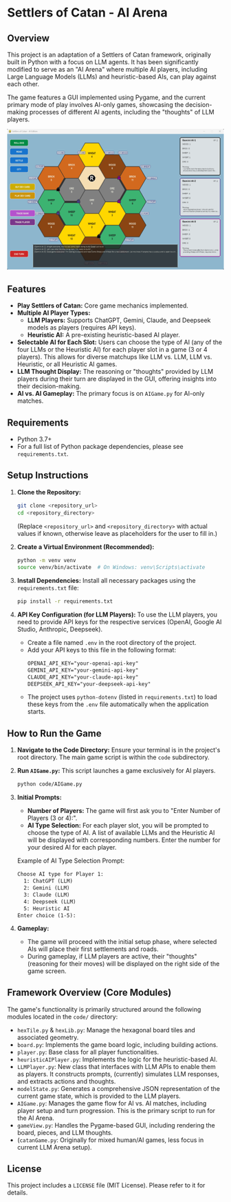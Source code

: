# Settlers of Catan - AI Arena

## Overview

This project is an adaptation of a Settlers of Catan framework, originally built in Python with a focus on LLM agents. It has been significantly modified to serve as an "AI Arena" where multiple AI players, including Large Language Models (LLMs) and heuristic-based AIs, can play against each other.

The game features a GUI implemented using Pygame, and the current primary mode of play involves AI-only games, showcasing the decision-making processes of different AI agents, including the "thoughts" of LLM players.

![Catan Board](/images/catan_gui.png)

## Features

*   **Play Settlers of Catan:** Core game mechanics implemented.
*   **Multiple AI Player Types:**
    *   **LLM Players:** Supports ChatGPT, Gemini, Claude, and Deepseek models as players (requires API keys).
    *   **Heuristic AI:** A pre-existing heuristic-based AI player.
*   **Selectable AI for Each Slot:** Users can choose the type of AI (any of the four LLMs or the Heuristic AI) for each player slot in a game (3 or 4 players). This allows for diverse matchups like LLM vs. LLM, LLM vs. Heuristic, or all Heuristic AI games.
*   **LLM Thought Display:** The reasoning or "thoughts" provided by LLM players during their turn are displayed in the GUI, offering insights into their decision-making.
*   **AI vs. AI Gameplay:** The primary focus is on `AIGame.py` for AI-only matches.

## Requirements

*   Python 3.7+
*   For a full list of Python package dependencies, please see `requirements.txt`.

## Setup Instructions

1.  **Clone the Repository:**
    ```bash
    git clone <repository_url>
    cd <repository_directory>
    ```
    (Replace `<repository_url>` and `<repository_directory>` with actual values if known, otherwise leave as placeholders for the user to fill in.)

2.  **Create a Virtual Environment (Recommended):**
    ```bash
    python -m venv venv
    source venv/bin/activate  # On Windows: venv\Scripts\activate
    ```

3.  **Install Dependencies:**
    Install all necessary packages using the `requirements.txt` file:
    ```bash
    pip install -r requirements.txt
    ```

4.  **API Key Configuration (for LLM Players):**
    To use the LLM players, you need to provide API keys for the respective services (OpenAI, Google AI Studio, Anthropic, Deepseek).
    *   Create a file named `.env` in the root directory of the project.
    *   Add your API keys to this file in the following format:
        ```env
        OPENAI_API_KEY="your-openai-api-key"
        GEMINI_API_KEY="your-gemini-api-key"
        CLAUDE_API_KEY="your-claude-api-key"
        DEEPSEEK_API_KEY="your-deepseek-api-key"
        ```
    *   The project uses `python-dotenv` (listed in `requirements.txt`) to load these keys from the `.env` file automatically when the application starts.

## How to Run the Game

1.  **Navigate to the Code Directory:**
    Ensure your terminal is in the project's root directory. The main game script is within the `code` subdirectory.

2.  **Run `AIGame.py`:**
    This script launches a game exclusively for AI players.
    ```bash
    python code/AIGame.py
    ```

3.  **Initial Prompts:**
    *   **Number of Players:** The game will first ask you to "Enter Number of Players (3 or 4):".
    *   **AI Type Selection:** For each player slot, you will be prompted to choose the type of AI. A list of available LLMs and the Heuristic AI will be displayed with corresponding numbers. Enter the number for your desired AI for each player.

    Example of AI Type Selection Prompt:
    ```
    Choose AI type for Player 1:
      1: ChatGPT (LLM)
      2: Gemini (LLM)
      3: Claude (LLM)
      4: Deepseek (LLM)
      5: Heuristic AI
    Enter choice (1-5):
    ```

4.  **Gameplay:**
    *   The game will proceed with the initial setup phase, where selected AIs will place their first settlements and roads.
    *   During gameplay, if LLM players are active, their "thoughts" (reasoning for their moves) will be displayed on the right side of the game screen.

## Framework Overview (Core Modules)

The game's functionality is primarily structured around the following modules located in the `code/` directory:

*   `hexTile.py` & `hexLib.py`: Manage the hexagonal board tiles and associated geometry.
*   `board.py`: Implements the game board logic, including building actions.
*   `player.py`: Base class for all player functionalities.
*   `heuristicAIPlayer.py`: Implements the logic for the heuristic-based AI.
*   `LLMPlayer.py`: New class that interfaces with LLM APIs to enable them as players. It constructs prompts, (currently) simulates LLM responses, and extracts actions and thoughts.
*   `modelState.py`: Generates a comprehensive JSON representation of the current game state, which is provided to the LLM players.
*   `AIGame.py`: Manages the game flow for AI vs. AI matches, including player setup and turn progression. This is the primary script to run for the AI Arena.
*   `gameView.py`: Handles the Pygame-based GUI, including rendering the board, pieces, and LLM thoughts.
*   (`catanGame.py`: Originally for mixed human/AI games, less focus in current LLM Arena setup).

## License

This project includes a `LICENSE` file (MIT License). Please refer to it for details.
